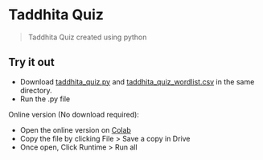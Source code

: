 # Taddhita Quiz

> Taddhita Quiz created using python

## Try it out

- Download [taddhita_quiz.py](https://github.com/Prithvi-k/Taddhita-quiz/blob/main/taddhita_quiz.py) and [taddhita_quiz_wordlist.csv](https://github.com/Prithvi-k/Taddhita-quiz/blob/main/taddhita_quiz_wordlist.csv) in the same directory.
- Run the .py file


Online version (No download required):
- Open the online version on [Colab](https://colab.research.google.com/drive/1dRpfd8b-PBAad594VE4IxjUBCxAGwahE?usp=sharing)
- Copy the file by clicking File > Save a copy in Drive
- Once open, Click Runtime > Run all 
